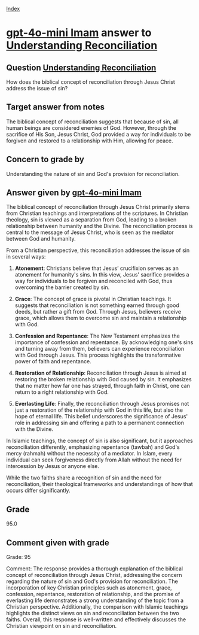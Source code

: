 
[Index](../../index.md)
# [gpt-4o-mini Imam](../../answering_models/gpt-4o-mini_Imam.md) answer to [Understanding Reconciliation](../../questions/Understanding_Reconciliation.md)

## Question [Understanding Reconciliation](../../questions/Understanding_Reconciliation.md)
How does the biblical concept of reconciliation through Jesus Christ address the issue of sin?

## Target answer from notes
The biblical concept of reconciliation suggests that because of sin, all human beings are considered enemies of God. However, through the sacrifice of His Son, Jesus Christ, God provided a way for individuals to be forgiven and restored to a relationship with Him, allowing for peace.

## Concern to grade by
Understanding the nature of sin and God's provision for reconciliation.

## Answer given by [gpt-4o-mini Imam](../../answering_models/gpt-4o-mini_Imam.md)
The biblical concept of reconciliation through Jesus Christ primarily stems from Christian teachings and interpretations of the scriptures. In Christian theology, sin is viewed as a separation from God, leading to a broken relationship between humanity and the Divine. The reconciliation process is central to the message of Jesus Christ, who is seen as the mediator between God and humanity.

From a Christian perspective, this reconciliation addresses the issue of sin in several ways:

1. **Atonement**: Christians believe that Jesus’ crucifixion serves as an atonement for humanity's sins. In this view, Jesus' sacrifice provides a way for individuals to be forgiven and reconciled with God, thus overcoming the barrier created by sin.

2. **Grace**: The concept of grace is pivotal in Christian teachings. It suggests that reconciliation is not something earned through good deeds, but rather a gift from God. Through Jesus, believers receive grace, which allows them to overcome sin and maintain a relationship with God.

3. **Confession and Repentance**: The New Testament emphasizes the importance of confession and repentance. By acknowledging one's sins and turning away from them, believers can experience reconciliation with God through Jesus. This process highlights the transformative power of faith and repentance.

4. **Restoration of Relationship**: Reconciliation through Jesus is aimed at restoring the broken relationship with God caused by sin. It emphasizes that no matter how far one has strayed, through faith in Christ, one can return to a right relationship with God.

5. **Everlasting Life**: Finally, the reconciliation through Jesus promises not just a restoration of the relationship with God in this life, but also the hope of eternal life. This belief underscores the significance of Jesus' role in addressing sin and offering a path to a permanent connection with the Divine.

In Islamic teachings, the concept of sin is also significant, but it approaches reconciliation differently, emphasizing repentance (tawbah) and God's mercy (rahmah) without the necessity of a mediator. In Islam, every individual can seek forgiveness directly from Allah without the need for intercession by Jesus or anyone else. 

While the two faiths share a recognition of sin and the need for reconciliation, their theological frameworks and understandings of how that occurs differ significantly.

## Grade
95.0

## Comment given with grade
Grade: 95

Comment: The response provides a thorough explanation of the biblical concept of reconciliation through Jesus Christ, addressing the concern regarding the nature of sin and God's provision for reconciliation. The incorporation of key Christian principles such as atonement, grace, confession, repentance, restoration of relationship, and the promise of everlasting life demonstrates a strong understanding of the topic from a Christian perspective. Additionally, the comparison with Islamic teachings highlights the distinct views on sin and reconciliation between the two faiths. Overall, this response is well-written and effectively discusses the Christian viewpoint on sin and reconciliation.
